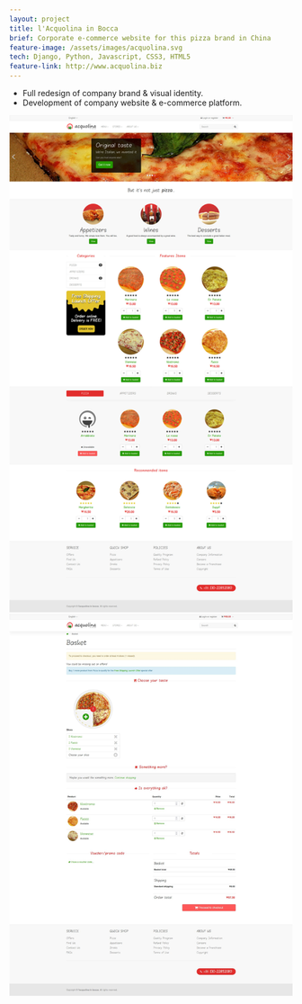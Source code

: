 ```yaml
---
layout: project
title: l'Acquolina in Bocca
brief: Corporate e-commerce website for this pizza brand in China
feature-image: /assets/images/acquolina.svg
tech: Django, Python, Javascript, CSS3, HTML5
feature-link: http://www.acquolina.biz
---
```


* Full redesign of company brand & visual identity.
* Development of company website & e-commerce platform.

<div class="row">
  <img src="/assets/images/acquolina-home.jpg" alt="acquolina.biz"/>
  <img src="/assets/images/acquolina-cart.jpg" alt="acquolina.biz"/>
</div>
